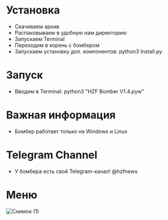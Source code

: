 # Установка
* Скачиваем архив
* Распаковываем в удобную нам директорию
* Запускаем Terminal
* Переходим в корень с бомбером
* Запускаем установку доп. компонентов: python3 Install.py

# Запуск
* Вводим в Terminal: python3 "HZF Bomber V1.4.pyw"


# Важная информация
* Бомбер работает только на Windows и Linux

# Telegram Channel
* У бомбера есть свой Telegram-канал! @hzfnews

# Меню

![Снимок (1)](https://user-images.githubusercontent.com/64781822/158375678-afd1c6cb-2a72-4c98-86e5-33c6bdc4f307.png)

